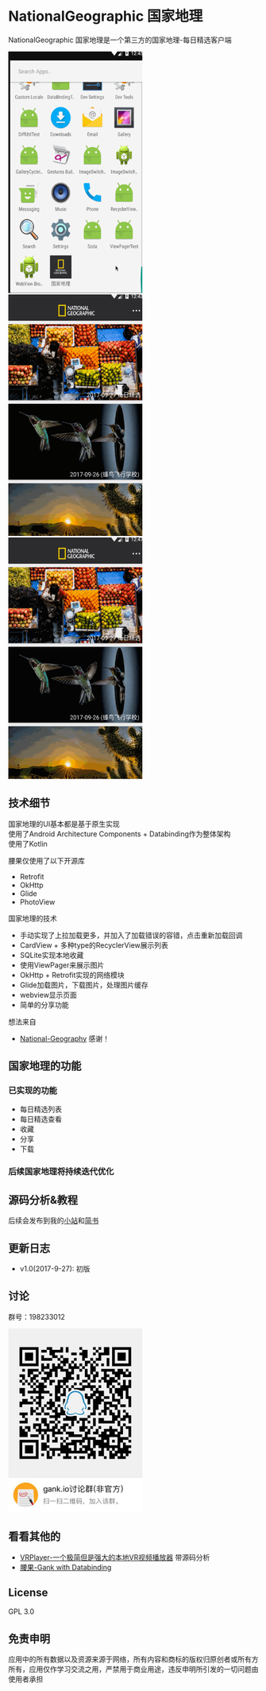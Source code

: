 # NationalGeographic  国家地理
NationalGeographic  国家地理是一个第三方的国家地理-每日精选客户端

<img src="/screenshots/1.gif" alt="screenshot" title="screenshot" width="270" height="486" />   <img src="/screenshots/2.gif" alt="screenshot" title="screenshot" width="270" height="486" />  <img src="/screenshots/3.gif" alt="screenshot" title="screenshot" width="270" height="486" />  
  
## 技术细节
国家地理的UI基本都是基于原生实现     
使用了Android Architecture Components + Databinding作为整体架构        
使用了Kotlin

腰果仅使用了以下开源库

* Retrofit
* OkHttp
* Glide
* PhotoView


国家地理的技术

* 手动实现了上拉加载更多，并加入了加载错误的容错，点击重新加载回调
* CardView + 多种type的RecyclerView展示列表
* SQLite实现本地收藏
* 使用ViewPager来展示图片
* OkHttp + Retrofit实现的网络模块
* Glide加载图片，下载图片，处理图片缓存
* webview显示页面
* 简单的分享功能

想法来自

* [National-Geography](https://github.com/bogerchan/National-Geography) 感谢！
  
## 国家地理的功能

### 已实现的功能
* 每日精选列表
* 每日精选查看
* 收藏
* 分享
* 下载

### 后续国家地理将持续迭代优化

## 源码分析&教程
后续会发布到我的[小站](http:wheat7.com)和[简书](http://www.jianshu.com/u/6005415e3069)

## 更新日志
* v1.0(2017-9-27): 初版

## 讨论  
群号：198233012

  <img src="/screenshots/qq.jpeg" alt="screenshot" title="screenshot" width="270" height="370" />  
  
## 看看其他的
*  [VRPlayer-一个极简但是强大的本地VR视频播放器](https://github.com/wheat7/VRPlayer) 带源码分析
*  [腰果-Gank with Databinding](https://github.com/wheat7/Cashew)

## License

GPL 3.0

## 免责申明

应用中的所有数据以及资源来源于网络，所有内容和商标的版权归原创者或所有方所有，应用仅作学习交流之用，严禁用于商业用途，违反申明所引发的一切问题由使用者承担

